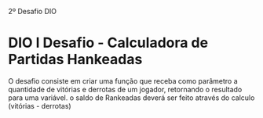 2º Desafio DIO 
# DIO l Desafio - Calculadora de Partidas Hankeadas   
O desafio consiste em criar uma função que receba como parâmetro a quantidade de vitórias e derrotas de um jogador,
retornando o resultado para uma variável. o saldo de Rankeadas deverá ser feito através do calculo (vitórias - derrotas)
